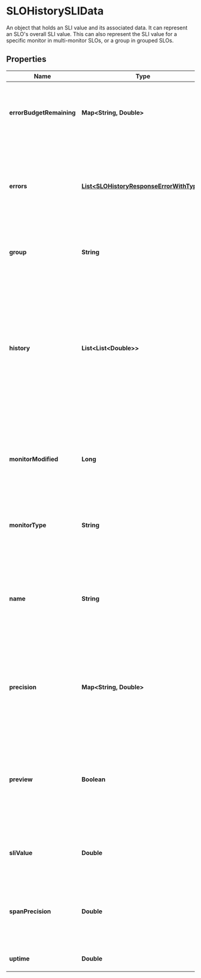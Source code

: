# SLOHistorySLIData

An object that holds an SLI value and its associated data. It can represent an SLO's overall SLI value. This can also represent the SLI value for a specific monitor in multi-monitor SLOs, or a group in grouped SLOs.

## Properties

| Name                     | Type                                                                                  | Description                                                                                                                                                                                                                                           | Notes      |
| ------------------------ | ------------------------------------------------------------------------------------- | ----------------------------------------------------------------------------------------------------------------------------------------------------------------------------------------------------------------------------------------------------- | ---------- |
| **errorBudgetRemaining** | **Map&lt;String, Double&gt;**                                                         | A mapping of threshold &#x60;timeframe&#x60; to the remaining error budget.                                                                                                                                                                           | [optional] |
| **errors**               | [**List&lt;SLOHistoryResponseErrorWithType&gt;**](SLOHistoryResponseErrorWithType.md) | An array of error objects returned while querying the history data for the service level objective.                                                                                                                                                   | [optional] |
| **group**                | **String**                                                                            | For groups in a grouped SLO, this is the group name.                                                                                                                                                                                                  | [optional] |
| **history**              | **List&lt;List&lt;Double&gt;&gt;**                                                    | For &#x60;monitor&#x60; based SLOs, this includes the aggregated history as arrays that include time series and uptime data where &#x60;0&#x3D;monitor&#x60; is in &#x60;OK&#x60; state and &#x60;1&#x3D;monitor&#x60; is in &#x60;alert&#x60; state. | [optional] |
| **monitorModified**      | **Long**                                                                              | For &#x60;monitor&#x60; based SLOs, this is the last modified timestamp in epoch seconds of the monitor.                                                                                                                                              | [optional] |
| **monitorType**          | **String**                                                                            | For &#x60;monitor&#x60; based SLOs, this describes the type of monitor.                                                                                                                                                                               | [optional] |
| **name**                 | **String**                                                                            | For groups in a grouped SLO, this is the group name. For monitors in a multi-monitor SLO, this is the monitor name.                                                                                                                                   | [optional] |
| **precision**            | **Map&lt;String, Double&gt;**                                                         | A mapping of threshold &#x60;timeframe&#x60; to number of accurate decimals, regardless of the from &amp;&amp; to timestamp.                                                                                                                          | [optional] |
| **preview**              | **Boolean**                                                                           | For &#x60;monitor&#x60; based SLOs, when &#x60;true&#x60; this indicates that a replay is in progress to give an accurate uptime calculation.                                                                                                         | [optional] |
| **sliValue**             | **Double**                                                                            | The current SLI value of the SLO over the history window.                                                                                                                                                                                             | [optional] |
| **spanPrecision**        | **Double**                                                                            | The amount of decimal places the SLI value is accurate to for the given from &#x60;&amp;&amp;&#x60; to timestamp.                                                                                                                                     | [optional] |
| **uptime**               | **Double**                                                                            | Use &#x60;sli_value&#x60; instead.                                                                                                                                                                                                                    | [optional] |
